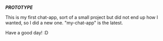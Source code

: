 ***PROTOTYPE***

This is my first chat-app, sort of a small project but did not end up how I wanted, so I did a new one.
"my-chat-app" is the latest.

Have a good day!
:D
